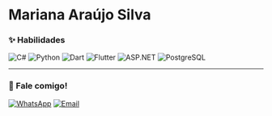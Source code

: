 # Mariana Araújo Silva

### ✨ Habilidades
![C#](https://img.shields.io/badge/C%23-FFB6C1?style=for-the-badge&logo=c-sharp&logoColor=4B0082)
![Python](https://img.shields.io/badge/Python-B0E0E6?style=for-the-badge&logo=python&logoColor=003366)
![Dart](https://img.shields.io/badge/Dart-E6E6FA?style=for-the-badge&logo=dart&logoColor=4B0082)
![Flutter](https://img.shields.io/badge/Flutter-A0E7E5?style=for-the-badge&logo=flutter&logoColor=003366)
![ASP.NET](https://img.shields.io/badge/ASP.NET-D8BFD8?style=for-the-badge&logo=dotnet&logoColor=4B0082)
![PostgreSQL](https://img.shields.io/badge/PostgreSQL-FFDAB9?style=for-the-badge&logo=postgresql&logoColor=4B0082)

---

### 💌 Fale comigo!
[![WhatsApp](https://img.shields.io/badge/WhatsApp-CCFFCC?style=for-the-badge&logo=whatsapp&logoColor=006400)](https://wa.me/5584988594714)
[![Email](https://img.shields.io/badge/Gmail-FFCCCB?style=for-the-badge&logo=gmail&logoColor=8B0000)](mailto:araujosl.mariana@gmail.com)
